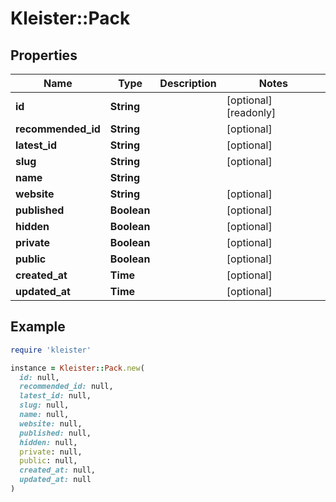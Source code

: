 # Kleister::Pack

## Properties

| Name | Type | Description | Notes |
| ---- | ---- | ----------- | ----- |
| **id** | **String** |  | [optional][readonly] |
| **recommended_id** | **String** |  | [optional] |
| **latest_id** | **String** |  | [optional] |
| **slug** | **String** |  | [optional] |
| **name** | **String** |  |  |
| **website** | **String** |  | [optional] |
| **published** | **Boolean** |  | [optional] |
| **hidden** | **Boolean** |  | [optional] |
| **private** | **Boolean** |  | [optional] |
| **public** | **Boolean** |  | [optional] |
| **created_at** | **Time** |  | [optional] |
| **updated_at** | **Time** |  | [optional] |

## Example

```ruby
require 'kleister'

instance = Kleister::Pack.new(
  id: null,
  recommended_id: null,
  latest_id: null,
  slug: null,
  name: null,
  website: null,
  published: null,
  hidden: null,
  private: null,
  public: null,
  created_at: null,
  updated_at: null
)
```

